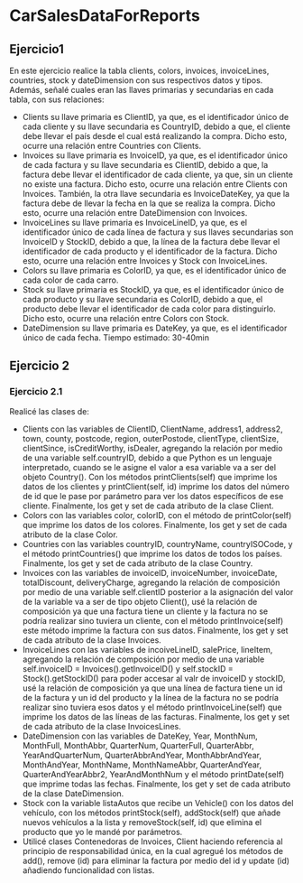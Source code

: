 # CarSalesDataForReports
## Ejercicio1
En este ejercicio realice la tabla clients, colors, invoices, invoiceLines, countries, stock y dateDimension con sus respectivos datos y tipos. Además, señalé cuales eran las llaves primarias y secundarias en cada tabla, con sus relaciones:
- Clients su llave primaria es ClientID, ya que, es el identificador único de cada cliente y su llave secundaria es CountryID, debido a que, el cliente debe llevar el país desde el cual está realizando la compra. Dicho esto, ocurre una relación entre Countries con Clients.
- Invoices su llave primaria es InvoiceID, ya que, es el identificador único de cada factura y su llave secundaria es ClientID, debido a que, la factura debe llevar el identificador de cada cliente, ya que, sin un cliente no existe una factura. Dicho esto, ocurre una relación entre Clients con Invoices. También, la otra llave secundaria es InvoiceDateKey, ya que la factura debe de llevar la fecha en la que se realiza la compra. Dicho esto, ocurre una relación entre DateDimension con Invoices.
- InvoiceLines su llave primaria es InvoiceLineID, ya que, es el identificador único de cada línea de factura y sus llaves secundarias son InvoiceID y StockID, debido a que, la línea de la factura debe llevar el identificador de cada producto y el identificador de la factura. Dicho esto, ocurre una relación entre Invoices y Stock con InvoiceLines.
- Colors su llave primaria es ColorID, ya que, es el identificador único de cada color de cada carro.
- Stock su llave primaria es StockID, ya que, es el identificador único de cada producto y su llave secundaria es ColorID, debido a que, el producto debe llevar el identificador de cada color para distinguirlo. Dicho esto, ocurre una relación entre Colors con Stock.
- DateDimension su llave primaria es DateKey, ya que, es el identificador único de cada fecha.
Tiempo estimado: 30-40min


## Ejercicio 2
### Ejercicio 2.1
Realicé las clases de:
- Clients con las variables de ClientID, ClientName, address1, address2, town, county, postcode, region, outerPostode, clientType, clientSize, clientSince, isCreditWorthy, isDealer, agregando la relación por medio de una variable self.countryID, debido a que Python es un lenguaje interpretado, cuando se le asigne el valor a esa variable va a ser del objeto Country().
Con los métodos printClients(self) que imprime los datos de los clientes y printClient(self, id) imprime los datos del número de id que le pase por parámetro para ver los datos específicos de ese cliente. Finalmente, los get y set de cada atributo de la clase Client.
- Colors con las variables color, colorID, con el método de printColor(self) que imprime los datos de los colores. Finalmente, los get y set de cada atributo de la clase Color.
- Countries con las variables countryID, countryName, countryISOCode, y el método printCountries() que imprime los datos de todos los países. Finalmente, los get y set de cada atributo de la clase Country.
- Invoices con las variables de invoiceID, invoiceNumber, invoiceDate, totalDiscount, deliveryCharge, agregando la relación de composición por medio de una variable self.clientID posterior a la asignación del valor de la variable va a ser de tipo objeto Client(), usé la relación de composición ya que una factura tiene un cliente y la factura no se podría realizar sino tuviera un cliente, con el método printInvoice(self) este método imprime la factura con sus datos. Finalmente, los get y set de cada atributo de la clase Invoices.
- InvoiceLines con las variables de incoiveLineID, salePrice, lineItem, agregando la relación de composición por medio de una variable self.invoiceID = Invoices().getInvoiceID() y self.stockID = Stock().getStockID() para poder accesar al valr de invoiceID y stockID, usé la relación de composición ya que una línea de factura tiene un id de la factura y un id del producto y la línea de la factura no se podría realizar sino tuviera esos datos y el método printInvoiceLine(self) que imprime los datos de las líneas de las facturas. Finalmente, los get y set de cada atributo de la clase InvoicesLines.
- DateDimension con las variables de DateKey, Year, MonthNum, MonthFull, MonthAbbr, QuarterNum, QuarterFull, QuarterAbbr, YearAndQuarterNum, QuarterAbbrAndYear, MonthAbbrAndYear,
MonthAndYear, MonthName, MonthNameAbbr, QuarterAndYear, QuarterAndYearAbbr2, YearAndMonthNum y el método printDate(self) que imprime todas las fechas. Finalmente, los get y set de cada atributo de la clase DateDimension.
- Stock con la variable listaAutos que recibe un Vehicle() con los datos del vehículo, con los métodos printStock(self), addStock(self) que añade nuevos vehículos a la lista y removeStock(self, id) que elimina el producto que yo le mandé por parámetros.
- Utilicé clases Contenedoras de Invoices, Client haciendo referencia al principio de responsabilidad única, en la cual agregué los métodos de add(), remove (id) para eliminar la factura por medio del id y update (id) añadiendo funcionalidad con listas.
